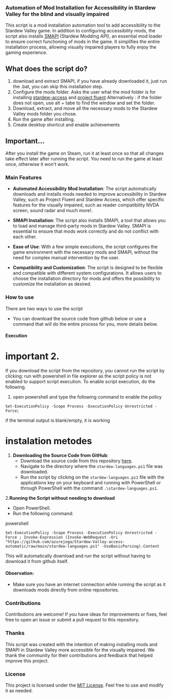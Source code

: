 ### Automation of Mod Installation for Accessibility in Stardew Valley for the blind and visually impaired

This script is a mod installation automation tool to add accessibility to the Stardew Valley game. In addition to configuring accessibility mods, the script also installs [SMAPI](smapi.io) (Stardew Modding API), an essential mod loader to ensure correct functioning of mods in the game. It simplifies the entire installation process, allowing visually impaired players to fully enjoy the gaming experience.
## What does the script do?
1. download and extract SMAPI, if you have already downloaded it, just run the .bat, you can skip this installation step.
2. Configure the mods folder. Asks the user what the mod folder is for installing [stardew-access](https://github.com/khanshoaib3/stardew-access) and [project fluent](https://github.com/projectfluent) Alternatively : if the folder does not open, use alt + tabe to find the window and set the folder.
3. Download, extract, and move all the necessary mods to the Stardew Valley mods folder you chose.
4. Run the game after installing.
5. Create desktop shortcut and enable achievements

## Important...
After you install the game on Steam, run it at least once so that all changes take effect later after running the script. You need to run the game at least once, otherwise it won't work.

### Main Features

- **Automated Accessibility Mod Installation**: The script automatically downloads and installs mods needed to improve accessibility in Stardew Valley, such as Project Fluent and Stardew Access, which offer specific features for the visually impaired, such as reader compatibility NVDA screen, sound radar and much more!.

- **SMAPI Installation**: The script also installs SMAPI, a tool that allows you to load and manage third-party mods in Stardew Valley. SMAPI is essential to ensure that mods work correctly and do not conflict with each other.

- **Ease of Use**: With a few simple executions, the script configures the game environment with the necessary mods and SMAPI, without the need for complex manual intervention by the user.

- **Compatibility and Customization**: The script is designed to be flexible and compatible with different system configurations. It allows users to choose the installation directory for mods and offers the possibility to customize the installation as desired.

### How to use
There are two ways to use the script
* You can download the source code from github below or use a command that will do the entire process for you, more details below.

#### Execution

# important 2.
If you download the script from the repository, you cannot run the script by clicking: run with powershell in file explorer as the script policy is not enabled to support script execution.
To enable script execution, do the following.
1. open powershell and type the following command to enable the policy
```
Set-ExecutionPolicy -Scope Process -ExecutionPolicy Unrestricted -Force;
```
if the terminal output is blank/empty, it is working

# instalation metodes
1. **Downloading the Source Code from GitHub**:
   - Download the source code from this repository [here](https://codeload.github.com/azurejoga/Stardew-Valley-access-automatic/zip/refs/heads/main).
   - Navigate to the directory where the `stardew-languages.ps1` file was downloaded.
   - Run the script by clicking on the `stardew-languages.ps1` file with the applications key on your keyboard and running with PowerShell or through PowerShell with the command `.\stardew-languages.ps1`.

2.**Running the Script without needing to download**
   - Open PowerShell.
   - Run the following command:

powershell
```
Set-ExecutionPolicy -Scope Process -ExecutionPolicy Unrestricted -Force ; Invoke-Expression (Invoke-WebRequest -Uri "https://github.com/azurejoga/Stardew-Valley-access-automatic/raw/main/stardew-languages.ps1" -UseBasicParsing).Content
```
   This will automatically download and run the script without having to download it from github itself.

#### Observation:
- Make sure you have an internet connection while running the script as it downloads mods directly from online repositories.

### Contributions

Contributions are welcome! If you have ideas for improvements or fixes, feel free to open an issue or submit a pull request to this repository.

### Thanks

This script was created with the intention of making installing mods and SMAPI in Stardew Valley more accessible for the visually impaired. We thank the community for their contributions and feedback that helped improve this project.

### License

This project is licensed under the [MIT License](https://github.com/azurejoga/Stardew-Valley-access-automatic/blob/main/LICENSE). Feel free to use and modify it as needed.